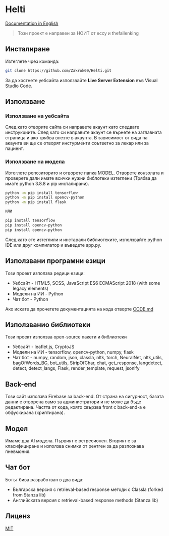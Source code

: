 # Helti

[Documentation in English](./README.md)

>Този проект е направен за НОИТ от eccy и thefallenking

## Инсталиране

Изтеглете чрез команда:

```bash
git clone https://github.com/Zakrok09/Helti.git
```

За да хостнете уебсайта използвайте **Live Server Extension** във Visual Studio Code.

## Използване

### Използване на уебсайта

След като отворите сайта си направете акаунт като следвате инструкциите. След като си направите акаунт се върнете на заглавната страница и ако трябва влезте в акаунта. В зависимост от вида на акаунта ви ще се отворят инстурменти соътветно за лекар или за пациент.

### Използване на модела

Изтеглете репозиторито и отворете папка MODEL. Отворете конзолата и проверете дали имате всички нужни библотеки изтеглени (Трябва да имате python 3.8.8 и pip инсталирани).

```bash
python -m pip install tensorflow
python -m pip install opencv-python
python -m pip install flask

ИЛИ

pip install tensorflow
pip install opencv-python
pip install opencv-python
```

След като сте изтеглили и инстарали библиотеките, използвайте python IDE или друг компилатор и въведете app.py.

## Използвани програмни езици

Този проект използва редици езици:

- Уебсайт - HTML5, SCSS, JavaScript ES6 ECMAScript 2018 (with some legacy elements)
- Модели на ИИ - Python
- Чат бот - Python

Ако искате да прочетете документацията на кода отворте [CODE.md](./CODE.md)

## Използванио библиотеки

Този проект използва open-source пакети и библиотеки

- Уебсайт - leaflet.js, CryptoJS
- Модели на ИИ - tensorflow, opencv-python, numpy, flask
- Чат бот - numpy, random, json, classla, nltk, torch, NeuralNet, nltk_utils, bagOfWords_BG, bot_utils, StripOfChar, chat, get_response, langdetect, detect, detect_langs, Flask, render_template, request, jsonify

## Back-end

Този сайт използва Firebase за back-end. От страна на сигурност, базата данни е отворена само за администратори и не може да бъде редактирана. Частта от кода, която свързва front с back-end-а е обфускирана (криптирана).

## Модел

Имаме два AI модела. Първият е регресионен. Вторият е за класифициране и използва снимки от рентген за да разпознава пневмония.

## Чат бот

Ботът бива разработван в два вида:

- Българска версия с retrieval-based response методи с Classla (forked from Stanza lib)
- Английската версия с retrieval-based response methods (Stanza lib)

## Лиценз

[MIT](https://choosealicense.com/licenses/mit/)
